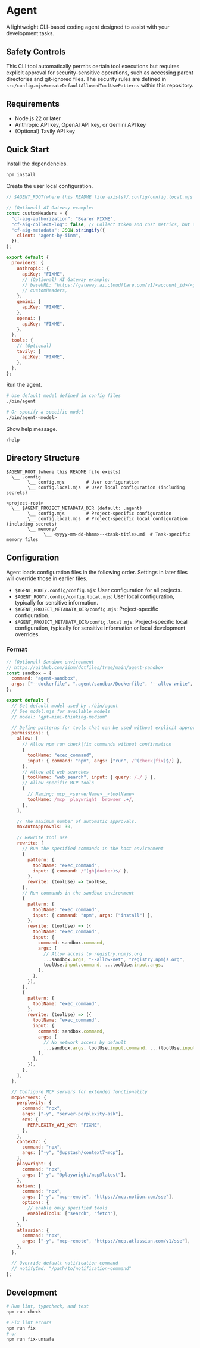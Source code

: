 # Agent

A lightweight CLI-based coding agent designed to assist with your development tasks.

## Safety Controls

This CLI tool automatically permits certain tool executions but requires explicit approval for security-sensitive operations, such as accessing parent directories and git-ignored files. The security rules are defined in `src/config.mjs#createDefaultAllowedToolUsePatterns` within this repository.

## Requirements

- Node.js 22 or later
- Anthropic API key, OpenAI API key, or Gemini API key
- (Optional) Tavily API key

## Quick Start

Install the dependencies.

```sh
npm install
```

Create the user local configuration.

```js
// $AGENT_ROOT(where this README file exists)/.config/config.local.mjs

// (Optional) AI Gateway example:
const customHeaders = {
  "cf-aig-authorization": "Bearer FIXME",
  "cf-aig-collect-log": false, // Collect token and cost metrics, but do not log the message content.
  "cf-aig-metadata": JSON.stringify({
    client: "agent-by-iinm",
  }),
};

export default {
  providers: {
    anthropic: {
      apiKey: "FIXME",
      // (Optional) AI Gateway example:
      // baseURL: "https://gateway.ai.cloudflare.com/v1/<account_id>/<gateway_id>/anthropic",
      // customHeaders,
    },
    gemini: {
      apiKey: "FIXME",
    },
    openai: {
      apiKey: "FIXME",
    },
  },
  tools: {
    // (Optional)
    tavily: {
      apiKey: "FIXME",
    },
  },
};
```

Run the agent.

```sh
# Use default model defined in config files
./bin/agent

# Or specify a specific model
./bin/agent-<model>
```

Show help message.

```
/help
```

## Directory Structure

```
$AGENT_ROOT (where this README file exists)
  \__ .config
        \__ config.mjs        # User configuration
        \__ config.local.mjs  # User local configuration (including secrets)

<project-root>
  \__ $AGENT_PROJECT_METADATA_DIR (default: .agent)
        \__ config.mjs        # Project-specific configuration
        \__ config.local.mjs  # Project-specific local configuration (including secrets)
        \__ memory/
              \__ <yyyy-mm-dd-hhmm>--<task-title>.md  # Task-specific memory files
```

## Configuration

Agent loads configuration files in the following order. Settings in later files will override those in earlier files.

- `$AGENT_ROOT/.config/config.mjs`: User configuration for all projects.
- `$AGENT_ROOT/.config/config.local.mjs`: User local configuration, typically for sensitive information.
- `$AGENT_PROJECT_METADATA_DIR/config.mjs`: Project-specific configuration.
- `$AGENT_PROJECT_METADATA_DIR/config.local.mjs`: Project-specific local configuration, typically for sensitive information or local development overrides.

### Format

```js
// (Optional) Sandbox environment
// https://github.com/iinm/dotfiles/tree/main/agent-sandbox
const sandbox = {
  command: "agent-sandbox",
  args: ["--dockerfile", ".agent/sandbox/Dockerfile", "--allow-write", "--skip-build"],
};

export default {
  // Set default model used by ./bin/agent
  // See model.mjs for available models
  // model: "gpt-mini-thinking-medium"

  // Define patterns for tools that can be used without explicit approval
  permissions: {
    allow: [
      // Allow npm run check|fix commands without confirmation
      {
        toolName: "exec_command",
        input: { command: "npm", args: ["run", /^(check|fix)$/] },
      },
      // Allow all web searches
      { toolName: "web_search", input: { query: /./ } },
      // Allow specific MCP tools
      {
        // Naming: mcp__<serverName>__<toolName>
        toolName: /mcp__playwright__browser_.+/,
      },
    ],

    // The maximum number of automatic approvals.
    maxAutoApprovals: 30, 

    // Rewrite tool use
    rewrite: [
      // Run the specified commands in the host environment
      {
        pattern: {
          toolName: "exec_command",
          input: { command: /^(gh|docker)$/ },
        },
        rewrite: (toolUse) => toolUse,
      },
      // Run commands in the sandbox environment
      {
        pattern: {
          toolName: "exec_command",
          input: { command: "npm", args: ["install"] },
        },
        rewrite: (toolUse) => ({
          toolName: "exec_command",
          input: {
            command: sandbox.command,
            args: [
              // Allow access to registry.npmjs.org
              ...sandbox.args, "--allow-net", "registry.npmjs.org",
              toolUse.input.command, ...toolUse.input.args,
            ],
          },
        }),
      },
      {
        pattern: {
          toolName: "exec_command",
        },
        rewrite: (toolUse) => ({
          toolName: "exec_command",
          input: {
            command: sandbox.command,
            args: [
              // No network access by default
              ...sandbox.args, toolUse.input.command, ...(toolUse.input.args || []),
            ],
          },
        }),
      },
    ],
  },

  // Configure MCP servers for extended functionality
  mcpServers: {
    perplexity: {
      command: "npx",
      args: ["-y", "server-perplexity-ask"],
      env: {
        PERPLEXITY_API_KEY: "FIXME",
      },
    },
    context7: {
      command: "npx",
      args: ["-y", "@upstash/context7-mcp"],
    },
    playwright: {
      command: "npx",
      args: ["-y", "@playwright/mcp@latest"],
    },
    notion: {
      command: "npx",
      args: ["-y", "mcp-remote", "https://mcp.notion.com/sse"],
      options: {
        // enable only specified tools
        enabledTools: ["search", "fetch"],
      },
    },
    atlassian: {
      command: "npx",
      args: ["-y", "mcp-remote", "https://mcp.atlassian.com/v1/sse"],
    },
  },

  // Override default notification command
  // notifyCmd: "/path/to/notification-command"
};
```

## Development

```sh
# Run lint, typecheck, and test
npm run check

# Fix lint errors
npm run fix
# or
npm run fix-unsafe
```
